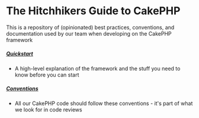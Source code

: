 # The Hitchhikers Guide to CakePHP

This is a repository of (opinionated) best practices, conventions, and documentation used by our team when developing on the CakePHP framework

##### [Quickstart](/quickstart.md)
- A high-level explanation of the framework and the stuff you need to know before you can start

##### [Conventions](/conventions.md)
- All our CakePHP code should follow these conventions - it's part of what we look for in code reviews
